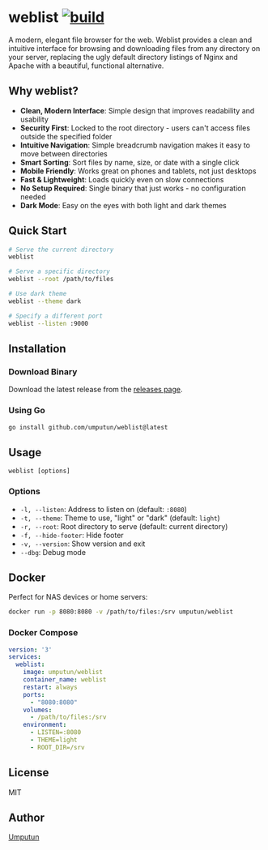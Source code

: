 # weblist [![build](https://github.com/umputun/weblist/actions/workflows/ci.yml/badge.svg)](https://github.com/umputun/weblist/actions/workflows/ci.yml)

A modern, elegant file browser for the web. Weblist provides a clean and intuitive interface for browsing and downloading files from any directory on your server, replacing the ugly default directory listings of Nginx and Apache with a beautiful, functional alternative.

## Why weblist?

- **Clean, Modern Interface**: Simple design that improves readability and usability
- **Security First**: Locked to the root directory - users can't access files outside the specified folder
- **Intuitive Navigation**: Simple breadcrumb navigation makes it easy to move between directories
- **Smart Sorting**: Sort files by name, size, or date with a single click
- **Mobile Friendly**: Works great on phones and tablets, not just desktops
- **Fast & Lightweight**: Loads quickly even on slow connections
- **No Setup Required**: Single binary that just works - no configuration needed
- **Dark Mode**: Easy on the eyes with both light and dark themes

## Quick Start

```bash
# Serve the current directory
weblist

# Serve a specific directory
weblist --root /path/to/files

# Use dark theme
weblist --theme dark

# Specify a different port
weblist --listen :9000
```

## Installation

### Download Binary

Download the latest release from the [releases page](https://github.com/umputun/weblist/releases).

### Using Go

```bash
go install github.com/umputun/weblist@latest
```

## Usage

```
weblist [options]
```

### Options

- `-l, --listen`: Address to listen on (default: `:8080`)
- `-t, --theme`: Theme to use, "light" or "dark" (default: `light`)
- `-r, --root`: Root directory to serve (default: current directory)
- `-f, --hide-footer`: Hide footer
- `-v, --version`: Show version and exit
- `--dbg`: Debug mode

## Docker

Perfect for NAS devices or home servers:

```bash
docker run -p 8080:8080 -v /path/to/files:/srv umputun/weblist
```

### Docker Compose

```yaml
version: '3'
services:
  weblist:
    image: umputun/weblist
    container_name: weblist
    restart: always
    ports:
      - "8080:8080"
    volumes:
      - /path/to/files:/srv
    environment:
      - LISTEN=:8080
      - THEME=light
      - ROOT_DIR=/srv
```

## License

MIT

## Author

[Umputun](https://github.com/umputun) 